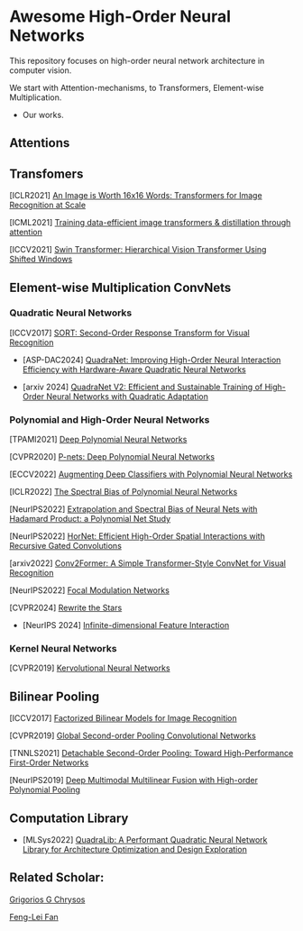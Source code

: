 # Awesome High-Order Neural Networks

This repository focuses on high-order neural network architecture in computer vision.

We start with Attention-mechanisms, to Transformers, Element-wise Multiplication.

* Our works.

## Attentions

## Transfomers

[ICLR2021] [An Image is Worth 16x16 Words: Transformers for Image Recognition at Scale](https://arxiv.org/pdf/2010.11929.pdf)

[ICML2021] [Training data-efficient image transformers & distillation through attention](https://arxiv.org/pdf/2012.12877.pdf)

[ICCV2021] [Swin Transformer: Hierarchical Vision Transformer Using Shifted Windows](https://openaccess.thecvf.com/content/ICCV2021/papers/Liu_Swin_Transformer_Hierarchical_Vision_Transformer_Using_Shifted_Windows_ICCV_2021_paper.pdf)

## Element-wise Multiplication ConvNets

### Quadratic Neural Networks

[ICCV2017] [SORT: Second-Order Response Transform for Visual Recognition](https://openaccess.thecvf.com/content_ICCV_2017/papers/Wang_SORT_Second-Order_Response_ICCV_2017_paper.pdf)

* [ASP-DAC2024] [QuadraNet: Improving High-Order Neural Interaction Efficiency with Hardware-Aware Quadratic Neural Networks](https://ieeexplore.ieee.org/abstract/document/10473936)

* [arxiv 2024] [QuadraNet V2: Efficient and Sustainable Training of High-Order Neural Networks with Quadratic Adaptation](https://arxiv.org/abs/2405.03192)


### Polynomial and High-Order Neural Networks

[TPAMI2021] [Deep Polynomial Neural Networks](https://ieeexplore.ieee.org/abstract/document/9353253?casa_token=ky0Wzm7kKykAAAAA:50GXi3hNogt2uFIGk4QmtjgE2iROmIkV4TKOCpspo5MPYBqUpcB3W_s1s3naUlWmN5hbR3CKsA)

[CVPR2020] [P-nets: Deep Polynomial Neural Networks](https://openaccess.thecvf.com/content_CVPR_2020/papers/Chrysos_P-nets_Deep_Polynomial_Neural_Networks_CVPR_2020_paper.pdf)

[ECCV2022] [Augmenting Deep Classifiers with Polynomial Neural Networks](https://link.springer.com/content/pdf/10.1007/978-3-031-19806-9_40.pdf?pdf=inline%20link)

[ICLR2022] [The Spectral Bias of Polynomial Neural Networks](https://openreview.net/pdf?id=P7FLfMLTSEX)

[NeurIPS2022] [Extrapolation and Spectral Bias of Neural Nets with Hadamard Product: a Polynomial Net Study](https://openreview.net/pdf?id=_cXUMAnWJJj)

[NeurIPS2022] [HorNet: Efficient High-Order Spatial Interactions with Recursive Gated Convolutions](https://arxiv.org/pdf/2207.14284.pdf)

[arxiv2022] [Conv2Former: A Simple Transformer-Style ConvNet for Visual Recognition](https://arxiv.org/pdf/2211.11943.pdf)

[NeurIPS2022] [Focal Modulation Networks](https://proceedings.neurips.cc/paper_files/paper/2022/file/1b08f585b0171b74d1401a5195e986f1-Paper-Conference.pdf)

[CVPR2024] [Rewrite the Stars](https://arxiv.org/pdf/2403.19967)

* [NeurIPS 2024] [Infinite-dimensional Feature Interaction](https://arxiv.org/abs/2405.13972)

### Kernel Neural Networks

[CVPR2019] [Kervolutional Neural Networks](https://openaccess.thecvf.com/content_CVPR_2019/papers/Wang_Kervolutional_Neural_Networks_CVPR_2019_paper.pdf)

## Bilinear Pooling

[ICCV2017] [Factorized Bilinear Models for Image Recognition](https://openaccess.thecvf.com/content_ICCV_2017/papers/Li_Factorized_Bilinear_Models_ICCV_2017_paper.pdf)

[CVPR2019] [Global Second-order Pooling Convolutional Networks](https://openaccess.thecvf.com/content_CVPR_2019/papers/Gao_Global_Second-Order_Pooling_Convolutional_Networks_CVPR_2019_paper.pdf)

[TNNLS2021] [Detachable Second-Order Pooling: Toward High-Performance First-Order Networks](https://ieeexplore.ieee.org/abstract/document/9343714?casa_token=lUbtc3DOS5UAAAAA:ei-dpTN3-wtwNp0zj2LF2dOepPmX7r0MnKfN8mZVejWSES-5Hw1aZIBHRnhnpPO2NP70d_eBwA)

[NeurIPS2019] [Deep Multimodal Multilinear Fusion with High-order Polynomial Pooling](https://proceedings.neurips.cc/paper/2019/hash/f56d8183992b6c54c92c16a8519a6e2b-Abstract.html)


## Computation Library

* [MLSys2022] [QuadraLib: A Performant Quadratic Neural Network Library for Architecture Optimization and Design Exploration](https://proceedings.mlsys.org/paper/2022/file/a5bfc9e07964f8dddeb95fc584cd965d-Paper.pdf)

## Related Scholar:

[Grigorios G Chrysos](https://grigorisg9gr.github.io/#)

[Feng-Lei Fan](https://fengleifan.github.io/Feng-Lei.Fan.github.io/)




